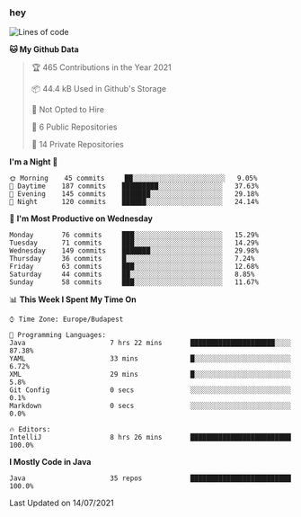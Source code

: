 ### hey

<!--START_SECTION:waka-->
![Lines of code](https://img.shields.io/badge/From%20Hello%20World%20I%27ve%20Written-57911%20lines%20of%20code-blue)

**🐱 My Github Data** 

> 🏆 465 Contributions in the Year 2021
 > 
> 📦 44.4 kB Used in Github's Storage 
 > 
> 🚫 Not Opted to Hire
 > 
> 📜 6 Public Repositories 
 > 
> 🔑 14 Private Repositories  
 > 
**I'm a Night 🦉** 

```text
🌞 Morning    45 commits     ██░░░░░░░░░░░░░░░░░░░░░░░   9.05% 
🌆 Daytime    187 commits    █████████░░░░░░░░░░░░░░░░   37.63% 
🌃 Evening    145 commits    ███████░░░░░░░░░░░░░░░░░░   29.18% 
🌙 Night      120 commits    ██████░░░░░░░░░░░░░░░░░░░   24.14%

```
📅 **I'm Most Productive on Wednesday** 

```text
Monday       76 commits     ███░░░░░░░░░░░░░░░░░░░░░░   15.29% 
Tuesday      71 commits     ███░░░░░░░░░░░░░░░░░░░░░░   14.29% 
Wednesday    149 commits    ███████░░░░░░░░░░░░░░░░░░   29.98% 
Thursday     36 commits     █░░░░░░░░░░░░░░░░░░░░░░░░   7.24% 
Friday       63 commits     ███░░░░░░░░░░░░░░░░░░░░░░   12.68% 
Saturday     44 commits     ██░░░░░░░░░░░░░░░░░░░░░░░   8.85% 
Sunday       58 commits     ███░░░░░░░░░░░░░░░░░░░░░░   11.67%

```


📊 **This Week I Spent My Time On** 

```text
⌚︎ Time Zone: Europe/Budapest

💬 Programming Languages: 
Java                     7 hrs 22 mins       █████████████████████░░░░   87.38% 
YAML                     33 mins             █░░░░░░░░░░░░░░░░░░░░░░░░   6.72% 
XML                      29 mins             █░░░░░░░░░░░░░░░░░░░░░░░░   5.8% 
Git Config               0 secs              ░░░░░░░░░░░░░░░░░░░░░░░░░   0.1% 
Markdown                 0 secs              ░░░░░░░░░░░░░░░░░░░░░░░░░   0.0%

🔥 Editors: 
IntelliJ                 8 hrs 26 mins       █████████████████████████   100.0%

```

**I Mostly Code in Java** 

```text
Java                     35 repos            █████████████████████████   100.0%

```



 Last Updated on 14/07/2021
<!--END_SECTION:waka-->
